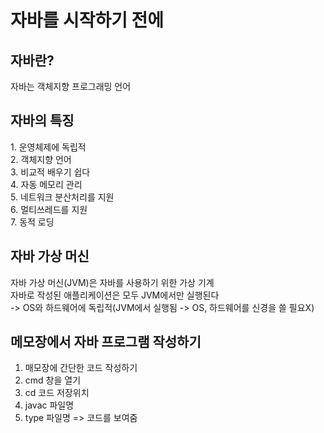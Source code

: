 <h1> 자바를 시작하기 전에</h1>

<h2> 자바란? </h2>
<p> 자바는 객체지향 프로그래밍 언어</p>

<h2> 자바의 특징 </h2>
<p>
  1. 운영체제에 독립적<br>
  2. 객체지향 언어<br>
  3. 비교적 배우기 쉽다<br>
  4. 자동 메모리 관리<br>
  5. 네트워크 분산처리를 지원<br>
  6. 멀티쓰레드를 지원<br>
  7. 동적 로딩<br>
</p>

<h2> 자바 가상 머신 </h2>
<p>
  자바 가상 머신(JVM)은 자바를 사용하기 위한 가상 기계<br>
  자바로 작성된 애플리케이션은 모두 JVM에서만 실행된다<br>
  -> OS와 하드웨어에 독립적(JVM에서 실행됨 -> OS, 하드웨어를 신경을 쓸 필요X)
</p>

<h2> 메모장에서 자바 프로그램 작성하기 </h2>
<p>
  <ol>
    <li>매모장에 간단한 코드 작성하기</li>
    <li>cmd 창을 열기</li>
    <li>cd 코드 저장위치</li>
    <li>javac 파일명</li>
    <li>type 파일명 => 코드를 보여줌</li>
  </ol>
</p>
